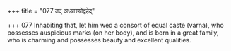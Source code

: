 +++
title = "077 तद् अध्यास्योद्वहेद्"

+++
077	Inhabiting that, let him wed a consort of equal caste (varna), who possesses auspicious marks (on her body), and is born in a great family, who is charming and possesses beauty and excellent qualities.